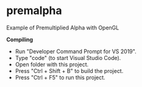 # premalpha
Example of Premultiplied Alpha with OpenGL

**Compiling**

* Run "Developer Command Prompt for VS 2019".
* Type "code" (to start Visual Studio Code).
* Open folder with this project.
* Press "Ctrl + Shift + B" to build the project.
* Press "Ctrl + F5" to run this project.
